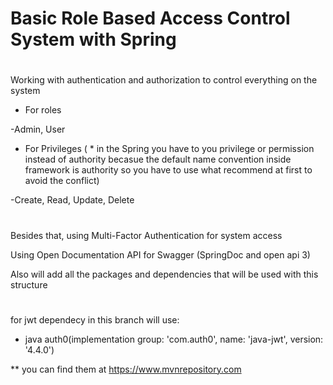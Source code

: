 # Basic Role Based Access Control System with Spring
# ###############
Working with authentication and authorization to control everything on the system

- For roles

-Admin, User


- For Privileges ( * in the Spring you have to you privilege or permission instead of authority becasue the default name convention inside framework is authority so you have to use what recommend at first to avoid the conflict)

-Create, Read, Update, Delete

# ##############
Besides that, using Multi-Factor Authentication for system access


Using Open Documentation API for Swagger (SpringDoc and open api 3)


Also will add all the packages and dependencies that will be used with this structure
# ######################
for jwt dependecy in this branch will use:

- java auth0(implementation group: 'com.auth0', name: 'java-jwt', version: '4.4.0')
  
**  you can find them at https://www.mvnrepository.com
